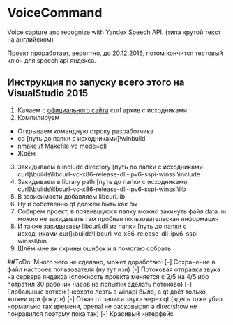 # VoiceCommand
Voice capture and recognize with Yandex Speech API. (типа крутой текст на английском)

Проект проработает, вероятно, до 20.12.2016, потом кончится тестовый ключ для speech api яндекса.
## Инструкция по запуску всего этого на VisualStudio 2015
1. Качаем c [официального сайта](https://curl.haxx.se/download.html) curl архив с исходниками.
2. Компилируем
 * Открываем командную строку разработчика
 * cd [путь до папки с исходниками]\winbuild
 * nmake /f Makefile.vc mode=dll
 * Ждём
3. Закидываем в include directory [путь до папки с исходниками curl]\builds\libcurl-vc-x86-release-dll-ipv6-sspi-winssl\include
4. Закидываем в library path [путь до папки с исходниками curl]\builds\libcurl-vc-x86-release-dll-ipv6-sspi-winssl\lib
5. В зависимости добавляем libcurl.lib
6. Ну и собственно qt должен быть как бы
7. Собирем проект, в появившуюся папку можно закинуть файл data.ini
 можно не закидывать там пробная пользовательская информация
8. И также закидываем libcurl.dll из папки [путь до папки с исходниками curl]\builds\libcurl-vc-x86-release-dll-ipv6-sspi-winssl\bin
9. Шлём мне вк скрины ошибок и я помогаю собрать



##ToDo:
Много чего не сделано, может доработаю:
[-] Сохранение в файл настроек пользователя (ну тут изи)
[-] Потоковая отправка звука на сервера яндекса (сложность проекта меняется с 2/5 на 4/5 ибо потратил 30 рабочих часов на попытки сделать потоково)
[-] Глобальные хоткеи (неохото лезть в winapi было, а qt даёт только хоткеи при фокусе)
[-] Отказ от записи звука через qt (здесь тоже убил нормально так времени, openal не расковырял а directshow не понравился поэтому пока так)
[-] Красивый интерфейс